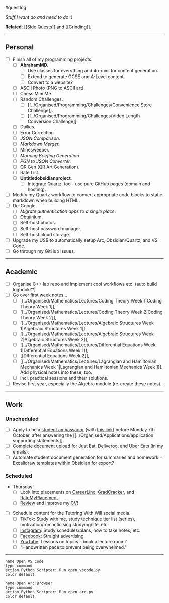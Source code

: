 #questlog 

*Stuff I want do and need to do :)*

**Related**: [[Side Quests]] and [[Grinding]].

---
## Personal

- [ ] Finish all of my programming projects.
	- [ ] **AbrahamMD.**
		- [ ] Use classes for everything and 4o-mini for content generation.
		- [ ] Extend to generate GCSE and A-Level content.
		- [ ] Convert to a website?
	- [ ] ASCII Photo (PNG to ASCII art).
	- [ ] Chess Mini Me.
	- [ ] Random Challenges.
		- [ ] [[../Organised/Programming/Challenges/Convenience Store Challenge]].
		- [ ] [[../Organised/Programming/Challenges/Video Length Conversion Challenge]].
	- [ ] Dailies.
	- [ ] Error Correction.
	- [ ] *JSON Comparison.*
	- [ ] *Markdown Merger.*
	- [ ] Minesweeper.
	- [ ] *Morning Briefing Generation.*
	- [ ] *PGN to JSON Converter.*
	- [ ] QR Gen (QR Art Generation).
	- [ ] Rate List.
	- [ ] **Untitledobsidianproject**.
		- [ ] Integrate Quartz, too - use pure GitHub pages (domain and hosting).
- [ ] Modify my Quartz workflow to convert appropriate code blocks to static markdown when building HTML.
- [ ] De-Google.
	- [ ] *Migrate authentication apps to a single place.*
	- [ ] [Obtainium](https://github.com/ImranR98/Obtainium).
	- [ ] Self-host photos.
	- [ ] Self-host password manager.
	- [ ] Self-host cloud storage.
- [ ] Upgrade my USB to automatically setup Arc, Obsidian/Quartz, and VS Code.
- [ ] Go through my GitHub Issues.

---
## Academic

- [ ] Organise C++ lab repo and implement cool workflows etc. (auto build logbook??)
- [ ] Go over first week notes...
	- [ ] [[../Organised/Mathematics/Lectures/Coding Theory Week 1|Coding Theory Week 1]],
	- [ ] [[../Organised/Mathematics/Lectures/Coding Theory Week 2|Coding Theory Week 2]],
	- [ ] [[../Organised/Mathematics/Lectures/Algebraic Structures Week 1|Algebraic Structures Week 1]],
	- [ ] [[../Organised/Mathematics/Lectures/Algebraic Structures Week 2|Algebraic Structures Week 2]],
	- [ ] [[../Organised/Mathematics/Lectures/Differential Equations Week 1|Differential Equations Week 1]],
	- [ ] [[Differential Equations Week 2]],
	- [ ] [[../Organised/Mathematics/Lectures/Lagrangian and Hamiltonian Mechanics Week 1|Lagrangian and Hamiltonian Mechanics Week 1]]. Add physical notes into these, too.
	- [ ] incl. practical sessions and their solutions.
- [ ] Revise first year, especially the Algebra module (re-create these notes).

---
## Work

### Unscheduled

- [ ] Apply to be a [student ambassador](https://www.lincoln.ac.uk/media/responsive2017/Student,Ambassador,JD,,Responsibilities,2024,.pdf) (with [this link](https://forms.office.com/e/3DgQj1aNND)) before Monday 7th October, after answering the [[../Organised/Applications/application supporting statements]].
- [ ] Complete document upload for Just Eat, Deliveroo, and Uber Eats (in my emails).
- [ ] Automate student document generation for summaries and homework + Excalidraw templates within Obsidian for export?

### Scheduled

- Thursday!
	- [ ] Look into placements on [CareerLinc](https://careers.lincoln.ac.uk/student/jobs.html), [GradCracker](https://www.gradcracker.com/search/), and [RateMyPlacement](https://www.ratemyplacement.co.uk/search-jobs/placement).
	- [ ] [Review](http://careerset.com/lincoln) and improve my [CV](William%20Fayers.md)!
- [ ] Schedule content for the Tutoring With Will social media.
	- [ ] [TikTok](https://www.tiktok.com/@tutoringwithwill): Study with me, study technique tier list (series), motivation/romanticising studying/life, etc.
	- [ ] [Instagram](https://www.instagram.com/tutoringwithwill): Study schedules/plans, how to take notes, etc.
	- [ ] [Facebook](https://www.facebook.com/tutoringwithwill): Straight advertising.
	- [ ] [YouTube](https://www.youtube.com/@tutoringwithwill): Lessons on topics - book a lecture room?
	- [ ] "Handwritten pace to prevent being overwhelmed."

---

```button
name Open VS Code
type command
action Python Scripter: Run open_vscode.py
color default
```

```button
name Open Arc Browser
type command
action Python Scripter: Run open_arc.py
color default
```
